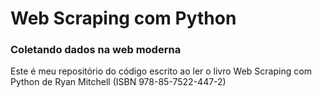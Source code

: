 # Web Scraping com Python
### Coletando dados na web moderna

Este é meu repositório do código escrito ao ler o livro Web Scraping com Python de Ryan Mitchell (ISBN 978-85-7522-447-2)